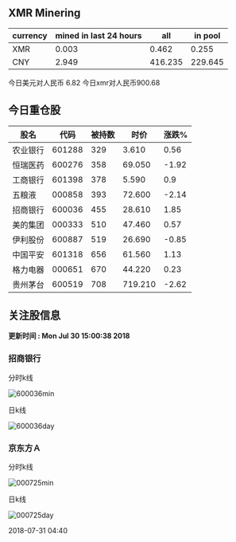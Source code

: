 ## XMR Minering

|currency|mined in last 24 hours|all|in pool|
|---|---|---|---|
|XMR|0.003|0.462|0.255|
|CNY|2.949|416.235|229.645|

今日美元对人民币 6.82	今日xmr对人民币900.68


## 今日重仓股 

|股名|代码|被持数|时价|涨跌%|
|---|---|---|---|---|
|农业银行|601288|329|3.610|0.56|
|恒瑞医药|600276|358|69.050|-1.92|
|工商银行|601398|378|5.590|0.9|
|五粮液|000858|393|72.600|-2.14|
|招商银行|600036|455|28.610|1.85|
|美的集团|000333|510|47.460|0.57|
|伊利股份|600887|519|26.690|-0.85|
|中国平安|601318|656|61.560|1.13|
|格力电器|000651|670|44.220|0.23|
|贵州茅台|600519|708|719.210|-2.62|

## 关注股信息
**更新时间 : Mon Jul 30 15:00:38 2018**
### 招商银行 
分时k线

![600036min](http://image.sinajs.cn/newchart/min/n/sh600036.gif)

日k线

![600036day](http://image.sinajs.cn/newchart/daily/n/sh600036.gif)

### 京东方Ａ 
分时k线

![000725min](http://image.sinajs.cn/newchart/min/n/sz000725.gif)

日k线

![000725day](http://image.sinajs.cn/newchart/daily/n/sz000725.gif)

2018-07-31 04:40